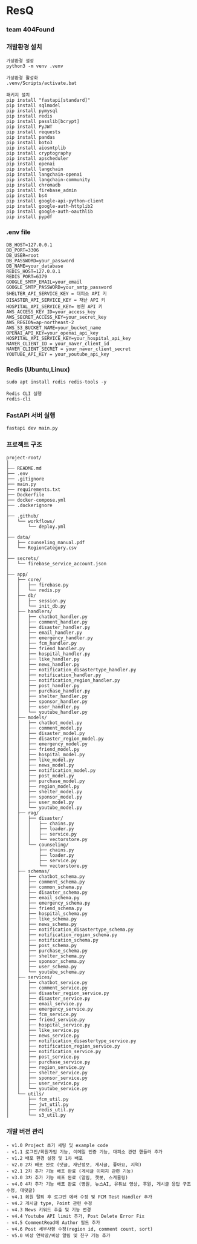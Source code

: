 # ResQ
### team 404Found

### 개발환경 설치
```
가상환경 설정
python3 -m venv .venv

가상환경 활성화
.venv/Scripts/activate.bat

패키지 설치
pip install "fastapi[standard]"
pip install sqlmodel
pip install pymysql
pip install redis
pip install passlib[bcrypt]
pip install PyJWT
pip install requests
pip install pandas
pip install boto3
pip install aiosmtplib
pip install cryptography
pip install apscheduler
pip install openai
pip install langchain
pip install langchain-openai
pip install langchain-community
pip install chromadb
pip install firebase_admin
pip install bs4
pip install google-api-python-client
pip install google-auth-httplib2
pip install google-auth-oauthlib
pip install pypdf
```

### .env file 
    DB_HOST=127.0.0.1
    DB_PORT=3306
    DB_USER=root
    DB_PASSWORD=your_password
    DB_NAME=your_database
    REDIS_HOST=127.0.0.1
    REDIS_PORT=6379
    GOOGLE_SMTP_EMAIL=your_email
    GOOGLE_SMTP_PASSWORD=your_smtp_password
    SHELTER_API_SERVICE_KEY = 대피소 API 키
    DISASTER_API_SERVICE_KEY = 재난 API 키
    HOSPITAL_API_SERVICE_KEY= 병원 API 키
    AWS_ACCESS_KEY_ID=your_access_key
    AWS_SECRET_ACCESS_KEY=your_secret_key
    AWS_REGION=ap-northeast-2
    AWS_S3_BUCKET_NAME=your_bucket_name
    OPENAI_API_KEY=your_openai_api_key
    HOSPITAL_API_SERVICE_KEY=your_hospital_api_key
    NAVER_CLIENT_ID = your_naver_client_id
    NAVER_CLIENT_SECRET = your_naver_client_secret
    YOUTUBE_API_KEY = your_youtube_api_key

### Redis (Ubuntu,Linux)
    sudo apt install redis redis-tools -y
    
    Redis CLI 실행
    redis-cli

### FastAPI 서버 실행
    fastapi dev main.py

### 프로젝트 구조
```
project-root/
│        
├── README.md           
├── .env
├── .gitignore 
├── main.py 
├── requirements.txt
├── Dockerfile 
├── docker-compose.yml 
├── .dockerignore
│
├── .github/
│   └── workflows/
│       └── deploy.yml
│
├── data/
│   ├── counseling_manual.pdf
│   └── RegionCategory.csv
│
├── secrets/
│   └── firebase_service_account.json
│
├── app/
│   ├── core/
│   │   ├── firebase.py
│   │   └── redis.py
│   ├── db/               
│   │   ├── session.py
│   │   └── init_db.py
│   ├── handlers/
│   │   ├── chatbot_handler.py
│   │   ├── comment_handler.py
│   │   ├── disaster_handler.py
│   │   ├── email_handler.py
│   │   ├── emergency_handler.py
│   │   ├── fcm_handler.py
│   │   ├── friend_handler.py
│   │   ├── hospital_handler.py
│   │   ├── like_handler.py
│   │   ├── news_handler.py
│   │   ├── notification_disastertype_handler.py
│   │   ├── notification_handler.py
│   │   ├── notification_region_handler.py
│   │   ├── post_handler.py
│   │   ├── purchase_handler.py
│   │   ├── shelter_handler.py
│   │   ├── sponsor_handler.py
│   │   ├── user_handler.py
│   │   └── youtube_handler.py
│   ├── models/
│   │   ├── chatbot_model.py
│   │   ├── comment_model.py
│   │   ├── disaster_model.py
│   │   ├── disaster_region_model.py
│   │   ├── emergency_model.py
│   │   ├── friend_model.py
│   │   ├── hospital_model.py
│   │   ├── like_model.py
│   │   ├── news_model.py
│   │   ├── notification_model.py
│   │   ├── post_model.py
│   │   ├── purchase_model.py
│   │   ├── region_model.py
│   │   ├── shelter_model.py
│   │   ├── sponsor_model.py
│   │   ├── user_model.py
│   │   └── youtube_model.py 
│   ├── rag/
│   │   ├── disaster/
│   │   │   ├── chains.py
│   │   │   ├── loader.py
│   │   │   ├── service.py
│   │   │   └── vectorstore.py      
│   │   └── counseling/
│   │       ├── chains.py
│   │       ├── loader.py
│   │       ├── service.py
│   │       └── vectorstore.py        
│   ├── schemas/
│   │   ├── chatbot_schema.py
│   │   ├── comment_schema.py
│   │   ├── common_schema.py
│   │   ├── disaster_schema.py
│   │   ├── email_schema.py
│   │   ├── emergency_schema.py
│   │   ├── friend_schema.py
│   │   ├── hospital_schema.py
│   │   ├── like_schema.py
│   │   ├── news_schema.py
│   │   ├── notification_disastertype_schema.py
│   │   ├── notification_region_schema.py
│   │   ├── notification_schema.py
│   │   ├── post_schema.py
│   │   ├── purchase_schema.py
│   │   ├── shelter_schema.py
│   │   ├── sponsor_schema.py
│   │   ├── user_schema.py
│   │   └── youtube_schema.py          
│   ├── services/
│   │   ├── chatbot_service.py
│   │   ├── comment_service.py
│   │   ├── disaster_region_service.py
│   │   ├── disaster_service.py
│   │   ├── email_service.py 
│   │   ├── emergency_service.py 
│   │   ├── fcm_service.py 
│   │   ├── friend_service.py 
│   │   ├── hospital_service.py
│   │   ├── like_service.py 
│   │   ├── news_service.py
│   │   ├── notification_disastertype_service.py 
│   │   ├── notification_region_service.py 
│   │   ├── notification_service.py 
│   │   ├── post_service.py
│   │   ├── purchase_service.py
│   │   ├── region_service.py
│   │   ├── shelter_service.py
│   │   ├── sponsor_service.py
│   │   ├── user_service.py
│   │   └── youtube_service.py   
│   └── utils/
│       ├── fcm_util.py
│       ├── jwt_util.py
│       ├── redis_util.py
│       └── s3_util.py 
```

### 개발 버전 관리
```
- v1.0 Project 초기 세팅 및 example code
- v1.1 로그인/회원가입 기능, 이메일 인증 기능, 대피소 관련 핸들러 추가
- v1.2 배포 환경 설정 및 1차 배포
- v2.0 2차 배포 완료 (댓글, 재난정보, 게시글, 좋아요, 지역)
- v2.1 2차 추가 기능 배포 완료 (게시글 이미지 관련 기능)
- v3.0 3차 추가 기능 배포 완료 (알림, 챗봇, 스케쥴링)
- v4.0 4차 추가 기능 배포 완료 (병원, 뉴스AI, 유튜브 영상, 후원, 게시글 응답 구조 수정, 대댓글)
- v4.1 회원 탈퇴 후 로그인 에러 수정 및 FCM Test Handler 추가
- v4.2 게시글 type, Point 관련 수정
- v4.3 News 키워드 추출 및 기능 변경
- v4.4 Youtube API limit 추가, Post Delete Error Fix
- v4.5 CommentRead에 Author 필드 추가
- v4.6 Post 세부사항 수정(region id, comment count, sort)
- v5.0 비상 연락망/비상 알림 및 친구 기능 추가
```